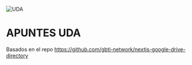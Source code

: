 ![UDA](https://www.uda.edu.ar/images/2017/05/19/logo-tablet-06.png)
# APUNTES UDA
Basados en el repo https://github.com/gbti-network/nextjs-google-drive-directory
